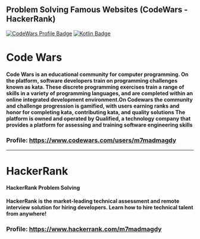 ## Problem Solving Famous Websites (CodeWars - HackerRank)
[![CodeWars Profile Badge](https://www.codewars.com/users/m7madmagdy/badges/micro)](https://www.codewars.com/users/m7madmagdy)
[![Kotlin Badge](https://img.shields.io/badge/Kotlin-black?style=flat-square&logo=Kotlin)](https://kotlinlang.org)

# Code Wars

#### Code Wars is an educational community for computer programming. On the platform, software developers train on programming challenges known as kata. These discrete programming exercises train a range of skills in a variety of programming languages, and are completed within an online integrated development environment.On Codewars the community and challenge progression is gamified, with users earning ranks and honor for completing kata, contributing kata, and quality solutions The platform is owned and operated by Qualified, a technology company that provides a platform for assessing and training software engineering skills

### Profile:  https://www.codewars.com/users/m7madmagdy

<hr/>

# HackerRank
**HackerRank Problem Solving**

#### HackerRank is the market-leading technical assessment and remote interview solution for hiring developers. Learn how to hire technical talent from anywhere!

### Profile:  https://www.hackerrank.com/m7madmagdy

